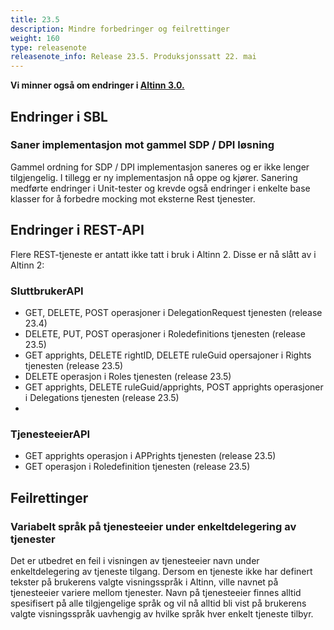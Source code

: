 ```yaml
---
title: 23.5
description: Mindre forbedringer og feilrettinger
weight: 160
type: releasenote
releasenote_info: Release 23.5. Produksjonssatt 22. mai
---
```

**Vi minner også om endringer i [Altinn 3.0.](https://github.com/Altinn/altinn-studio/releases)**

## Endringer i SBL

### Saner implementasjon mot gammel SDP / DPI løsning

Gammel ordning for SDP / DPI implementasjon saneres og er ikke lenger tilgjengelig. I tillegg er ny implementasjon nå oppe og kjører. 
Sanering medførte endringer i Unit-tester og krevde også endringer i enkelte base klasser for å forbedre mocking mot eksterne Rest tjenester.

## Endringer i REST-API
Flere REST-tjeneste er antatt ikke tatt i bruk i Altinn 2. Disse er nå slått av i Altinn 2:

### SluttbrukerAPI
- GET, DELETE, POST operasjoner i DelegationRequest tjenesten (release 23.4)
- DELETE, PUT, POST operasjoner i Roledefinitions tjenesten (release 23.5)
- GET apprights, DELETE rightID, DELETE ruleGuid opersajoner i Rights tjenesten (release 23.5)
- DELETE operasjon i Roles tjenesten (release 23.5)
- GET apprights, DELETE ruleGuid/apprights, POST apprights operasjoner i Delegations tjenesten (release 23.5)
- 
### TjenesteeierAPI
- GET apprights operasjon i APPrights tjenesten (release 23.5)
- GET operasjon i Roledefinition tjenesten (release 23.5)

## Feilrettinger

### Variabelt språk på tjenesteeier under enkeltdelegering av tjenester

Det er utbedret en feil i visningen av tjenesteeier navn under enkeltdelegering av tjeneste tilgang. Dersom en tjeneste ikke har definert tekster på brukerens valgte visningsspråk i Altinn, ville navnet på tjenesteeier variere mellom tjenester. 
Navn på tjenesteeier finnes alltid spesifisert på alle tilgjengelige språk og vil nå alltid bli vist på brukerens valgte visningsspråk uavhengig av hvilke språk hver enkelt tjeneste tilbyr.

